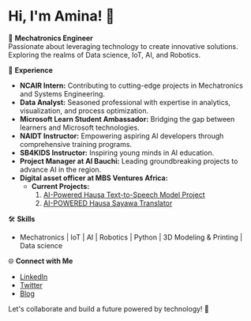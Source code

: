# Hi, I'm Amina! 👋

🚀 **Mechatronics Engineer**  
Passionate about leveraging technology to create innovative solutions. Exploring the realms of Data science, IoT, AI, and Robotics.

💼 **Experience**  
- **NCAIR Intern:** Contributing to cutting-edge projects in Mechatronics and Systems Engineering.  
- **Data Analyst:** Seasoned professional with expertise in analytics, visualization, and process optimization.
- **Microsoft Learn Student Ambassador:** Bridging the gap between learners and Microsoft technologies.  
- **NAIDT Instructor:** Empowering aspiring AI developers through comprehensive training programs.
- **SB4KIDS Instructor:** Inspiring young minds in AI education.
- **Project Manager at AI Bauchi:** Leading groundbreaking projects to advance AI in the region.
- **Digital asset officer at MBS Ventures Africa:**
  - **Current Projects:**
    1. [AI-Powered Hausa Text-to-Speech Model Project](https://github.com/AIBauchi/AI-Powered-Hausa-Text-to-Speech-Model)
    2. [AI-POWERED Hausa Sayawa Translator](https://github.com/AIBauchi/AI-POWERED-Hausa-Sayawa-Translator/blob/main/README.md)

🛠️ **Skills**  
- Mechatronics | IoT | AI | Robotics | Python | 3D Modeling & Printing | Data science

🌐 **Connect with Me**  
- [LinkedIn](https://www.linkedin.com/in/amina-shiga?utm_source=share&utm_campaign=share_via&utm_content=profile&utm_medium=android_app)
- [Twitter](https://twitter.com/ShigaAmina?t=oqTxnGjyTeLCXw67X3E1og&s=08)
- [Blog](https://dev.to/amina_shiga_d402bc50aa48e)

Let's collaborate and build a future powered by technology! 🌟
